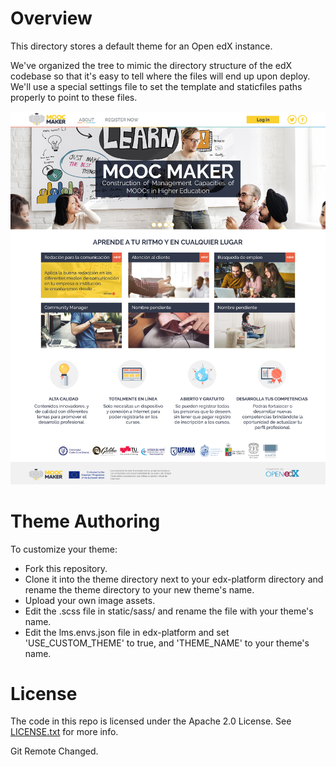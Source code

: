 Overview
========
This directory stores a default theme for an Open edX instance.

We've organized the tree to mimic the directory structure of the edX
codebase so that it's easy to tell where the files will end up upon
deploy. We'll use a special settings file to set the template and
staticfiles paths properly to point to these files.

![Alt text](/default_theme_screenshot.jpg?raw=true "Open edX Default Theme Screenshot")

Theme Authoring
===============
To customize your theme:
- Fork this repository.
- Clone it into the theme directory next to your edx-platform directory and rename the theme directory to your new theme's name.
- Upload your own image assets.
- Edit the .scss file in static/sass/ and rename the file with your theme's name.
- Edit the lms.envs.json file in edx-platform and set 'USE_CUSTOM_THEME' to true, and 'THEME_NAME' to your theme's name.


License
=======

The code in this repo is licensed under the Apache 2.0 License.
See [LICENSE.txt](LICENSE.txt) for more info.

Git Remote Changed.